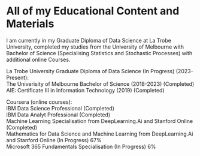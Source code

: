 # All of my Educational Content and Materials
I am currently in my Graduate Diploma of Data Science at La Trobe University, completed my studies from the University of Melbourne with Bachelor of Science (Specialising Statistics and Stochastic Processes) with additional online Courses. <br/>

La Trobe University Graduate Diploma of Data Science (In Progress) (2023-Present): <br/>
The Univerisity of Melbourne Bachelor of Science (2018-2023) (Completed)<br/>
AIE: Certificate III in Information Technology (2019) (Completed) <br/>

Coursera (online courses): <br/>
IBM Data Science Professional (Completed) <br/>
IBM Data Analyt Professional (Completed) <br/>
Machine Learning Specialisation from DeepLearning.Ai and Stanford Online (Completed) <br/>
Mathematics for Data Science and Machine Learning from DeepLearning.Ai and Stanford Online (In Progress) 67% <br/>
Microsoft 365 Fundamentals Specialisation (In Progress) 6% <br/>


